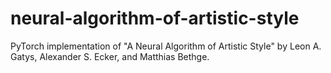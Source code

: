# neural-algorithm-of-artistic-style
PyTorch implementation of "A Neural Algorithm of Artistic Style" by Leon A. Gatys, Alexander S. Ecker, and Matthias Bethge.
